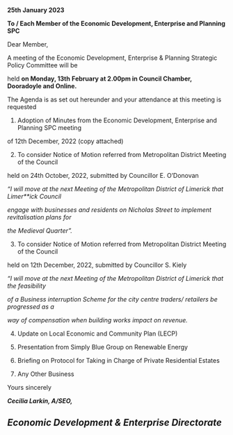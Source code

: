 **25th** **January 2023**

**To / Each Member of the Economic Development, Enterprise and Planning SPC**

Dear Member,

A meeting of the Economic Development, Enterprise & Planning Strategic Policy Committee will be

held **on Monday, 13th** **February at 2.00pm in Council Chamber, Dooradoyle and Online.**

The Agenda is as set out hereunder and your attendance at this meeting is requested

1. Adoption of Minutes from the Economic Development, Enterprise and Planning SPC meeting

of 12th December, 2022 (copy attached)

2. To consider Notice of Motion referred from Metropolitan District Meeting of the Council

held on 24th October, 2022, submitted by Councillor E. O’Donovan

*“I will move at the next Meeting of the Metropolitan District of Limerick that Limer**ick Council*

*engage with businesses and residents on Nicholas Street to implement revitalisation plans for*

*the Medieval Quarter”.*

3. To consider Notice of Motion referred from Metropolitan District Meeting of the Council

held on 12th December, 2022, submitted by Councillor S. Kiely

*“I will move at the next Meeting of the Metropolitan District of Limerick that* *the feasibility*

*of a Business interruption Scheme for the city centre traders/ retailers be progressed as a*

*way of compensation when building works impact on revenue.*

4. Update on Local Economic and Community Plan (LECP)

5. Presentation from Simply Blue Group on Renewable Energy

6. Briefing on Protocol for Taking in Charge of Private Residential Estates

7. Any Other Business

Yours sincerely

***Cecilia Larkin, A/SEO,***

***Economic Development & Enterprise Directorate***
---
